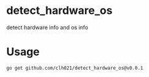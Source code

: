 # detect_hardware_os
detect hardware info and os info

# Usage
```bash
go get github.com/clh021/detect_hardware_os@v0.0.1
```